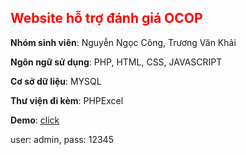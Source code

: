 <h2 style="color: red">Website hỗ trợ đánh giá OCOP</h2>
<div>
    <p><b>Nhóm sinh viên</b>: Nguyễn Ngọc Công, Trương Văn Khải</p>
    <p><b>Ngôn ngữ sử dụng</b>: PHP, HTML, CSS, JAVASCRIPT </p>
    <p><b>Cơ sở dữ liệu</b>: MYSQL</p>
    <p><b>Thư viện đi kèm</b>: PHPExcel </p>
    <p><b>Demo</b>: <a href="http://nnc.myddns.me:88/ocop_project" target="_blank">click</a></p>
    <p>user: admin, pass: 12345</p>
</div>
